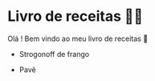 # Livro de receitas :man_cook:



Olá ! Bem vindo ao meu livro de receitas :wave:

- Strogonoff de frango

- Pavê

  
